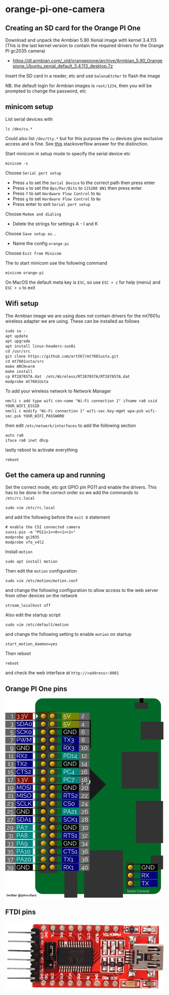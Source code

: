 # orange-pi-one-camera

## Creating an SD card for the Orange PI One

Download and unpack the Armbian 5.90 Xenial image with kernel 3.4.113 (This is the last kernel version to contain the required drivers for the Orange PI gc2035 camera)

- https://dl.armbian.com/_old/orangepione/archive/Armbian_5.90_Orangepione_Ubuntu_xenial_default_3.4.113_desktop.7z

Insert the SD card in a reader, etc and use `balenaEtcher` to flash the image

NB. the default login for Armbian images is `root/1234`, then you will be prompted to change the password, etc

## minicom setup

List serial devices with

```
ls /dev/cu.*
```

Could also list `/dev/tty.*` but for this purpose the `cu` devices give exclusive access and is fine. See [this](https://stackoverflow.com/questions/37688257/choosing-between-dev-tty-usbserial-vs-dev-cu-usbserial) stackoverflow answer for the distinction.

Start minicom in setup mode to specify the serial device etc

```
minicom -s
```

Choose `Serial port setup`

- Press `a` to set the `Serial Device` to the correct path then press enter
- Press `e` to set the `Bps/Par/Bits` to `115200 8N1` then press enter
- Press `f` to set `Hardware Flow Control` to `No`
- Press `g` to set `Hardware Flow Control` to `No`
- Press enter to exit `Serial port setup`

Choose `Modem and dialing`

- Delete the strings for settings A - I and K

Choose `Save setup as..`

- Name the config `orange-pi`

Choose `Exit from Minicom`

The to start minicom use the following command

```
minicom orange-pi
```

On MacOS the default meta key is `ESC`, so use `ESC + z` for help (menu) and `ESC + x` to exit

## Wifi setup

The Armbian image we are using does not contain drivers for the mt7601u wireless adapter we are using. These can be installed as follows

```
sudo su -
apt update
apt upgrade
apt install linux-headers-sun8i
cd /usr/src
git clone https://github.com/art567/mt7601usta.git
cd mt7601usta/src
make ARCH=arm
make install
cp RT2870STA.dat  /etc/Wireless/RT2870STA/RT2870STA.dat
modprobe mt7601Usta
```

To add your wireless network to Network Manager

```
nmcli c add type wifi con-name "Wi-Fi connection 1" ifname ra0 ssid YOUR_WIFI_ESSID
nmcli c modify "Wi-Fi connection 1" wifi-sec.key-mgmt wpa-psk wifi-sec.psk YOUR_WIFI_PASSWORD
```

then edit `/etc/network/interfaces` to add the following section

```
auto ra0
iface ra0 inet dhcp
```

lastly reboot to activate everything

```
reboot
```

## Get the camera up and running

Set the correct mode, etc got GPIO pin PG11 and enable the drivers. This has to be done in the correct order so we add the commands to `/etc/rc.local`

```
sudo vim /etc/rc.local
```

and add the following before the `exit 0` statement

```
# enable the CSI connected camera
sunxi-pio -m "PG11<1><0><1><1>"
modprobe gc2035
modprobe vfe_v4l2
```

Install `motion`

```
sudo apt install motion
```

Then edit the `motion` configuration

```
sudo vim /etc/motion/motion.conf
```

and change the following configuration to allow access to the web server from other devices on the network

```
stream_localhost off
```

Also edit the startup script

```
sudo vim /etc/default/motion
```

and change the following setting to enable `motion` on startup

```
start_motion_daemon=yes
```

Then reboot

```
reboot
```

and check the web interface at `http://<address>:8081`

## Orange PI One pins

![Orange PI One pins](./orange-pi-one-pins.jpg)

## FTDI pins

![FTDI pins](./ftdi-pins.jpg)
